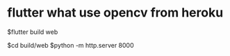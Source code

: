 # flutter what use opencv from heroku 

$flutter build web

$cd build/web
$python -m http.server 8000
